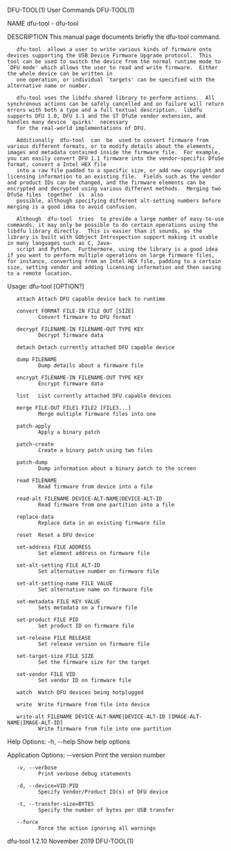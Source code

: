 DFU-TOOL(1)                                                                                                                                          User Commands                                                                                                                                          DFU-TOOL(1)

NAME
       dfu-tool - dfu-tool

DESCRIPTION
       This manual page documents briefly the dfu-tool command.

       dfu-tool  allows a user to write various kinds of firmware onto devices supporting the USB Device Firmware Upgrade protocol.  This tool can be used to switch the device from the normal runtime mode to `DFU mode' which allows the user to read and write firmware.  Either the whole device can be written in
       one operation, or individual `targets' can be specified with the alternative name or number.

       dfu-tool uses the libdfu shared library to perform actions.  All synchronous actions can be safely cancelled and on failure will return errors with both a type and a full textual description.  libdfu supports DFU 1.0, DFU 1.1 and the ST DfuSe vendor extension, and handles many device `quirks'  necessary
       for the real-world implementations of DFU.

       Additionally  dfu-tool  can  be  used to convert firmware from various different formats, or to modify details about the elements, images and metadata contained inside the firmware file.  For example, you can easily convert DFU 1.1 firmware into the vendor-specific DfuSe format, convert a Intel HEX file
       into a raw file padded to a specific size, or add new copyright and licensing information to an existing file.  Fields such as the vendor and product IDs can be changed, and the firmware elements can be encrypted and decrypted using various different methods.  Merging two DfuSe files  together  is  also
       possible, although specifying different alt-setting numbers before merging is a good idea to avoid confusion.

       Although  dfu-tool  tries  to provide a large number of easy-to-use commands, it may only be possible to do certain operations using the libdfu library directly.  This is easier than it sounds, as the library is built with GObject Introspection support making it usable in many languages such as C, Java‐
       script and Python.  Furthermore, using the library is a good idea if you want to perform multiple operations on large firmware files, for instance, converting from an Intel HEX file, padding to a certain size, setting vendor and adding licensing information and then saving to a remote location.

   Usage:
              dfu-tool [OPTION?]

       attach Attach DFU capable device back to runtime

       convert FORMAT FILE-IN FILE OUT [SIZE]
              Convert firmware to DFU format

       decrypt FILENAME-IN FILENAME-OUT TYPE KEY
              Decrypt firmware data

       detach Detach currently attached DFU capable device

       dump FILENAME
              Dump details about a firmware file

       encrypt FILENAME-IN FILENAME-OUT TYPE KEY
              Encrypt firmware data

       list   List currently attached DFU capable devices

       merge FILE-OUT FILE1 FILE2 [FILE3...]
              Merge multiple firmware files into one

       patch-apply
              Apply a binary patch

       patch-create
              Create a binary patch using two files

       patch-dump
              Dump information about a binary patch to the screen

       read FILENAME
              Read firmware from device into a file

       read-alt FILENAME DEVICE-ALT-NAME|DEVICE-ALT-ID
              Read firmware from one partition into a file

       replace-data
              Replace data in an existing firmware file

       reset  Reset a DFU device

       set-address FILE ADDRESS
              Set element address on firmware file

       set-alt-setting FILE ALT-ID
              Set alternative number on firmware file

       set-alt-setting-name FILE VALUE
              Set alternative name on firmware file

       set-metadata FILE KEY VALUE
              Sets metadata on a firmware file

       set-product FILE PID
              Set product ID on firmware file

       set-release FILE RELEASE
              Set release version on firmware file

       set-target-size FILE SIZE
              Set the firmware size for the target

       set-vendor FILE VID
              Set vendor ID on firmware file

       watch  Watch DFU devices being hotplugged

       write  Write firmware from file into device

       write-alt FILENAME DEVICE-ALT-NAME|DEVICE-ALT-ID [IMAGE-ALT-NAME|IMAGE-ALT-ID]
              Write firmware from file into one partition

   Help Options:
       -h, --help
              Show help options

   Application Options:
       --version
              Print the version number

       -v, --verbose
              Print verbose debug statements

       -d, --device=VID:PID
              Specify Vendor/Product ID(s) of DFU device

       -t, --transfer-size=BYTES
              Specify the number of bytes per USB transfer

       --force
              Force the action ignoring all warnings

dfu-tool 1.2.10                                                                                                                                      November 2019                                                                                                                                          DFU-TOOL(1)
